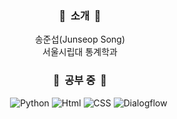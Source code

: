 <div align='center'>
  
  ### 💫 &nbsp;소개 &nbsp;💫  
  송준섭(Junseop Song)  
  서울시립대 통계학과
    
  ### 💫&nbsp; 공부 중 &nbsp;💫  
    <img alt="Python" src ="https://img.shields.io/badge/Python-3776AB.svg?&style=for-the-badge&logo=Python&logoColor=white"/> <img alt="Html" src ="https://img.shields.io/badge/HTML-E34F26.svg?&style=for-the-badge&logo=HTML5&logoColor=white"/> <img alt="CSS" src ="https://img.shields.io/badge/CSS-FF9933.svg?&style=for-the-badge&logo=CSS3&logoColor=white"/> <img alt="Dialogflow" src ="https://img.shields.io/badge/Dialogflow-7238BB.svg?&style=for-the-badge&logo=Dialogflow&logoColor=white"/>  
    
